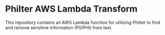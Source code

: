 # Philter AWS Lambda Transform

This repository contains an AWS Lambda function for utilizing Philter to find and remove sensitive information (PII/PHI) from text.